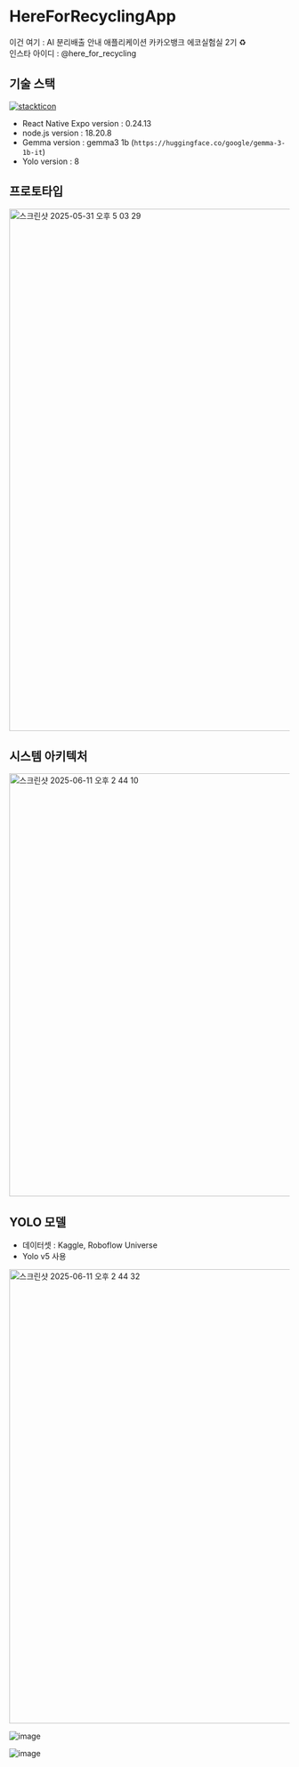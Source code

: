 # HereForRecyclingApp
이건 여기 : AI 분리배출 안내 애플리케이션 
카카오뱅크 에코실험실 2기 ♻️<br/>
인스타 아이디 : @here_for_recycling <br/>

## 기술 스택
[![stackticon](https://firebasestorage.googleapis.com/v0/b/stackticon-81399.appspot.com/o/images%2F1748678698979?alt=media&token=bad367c5-b565-43a9-a13c-39c4d89f8117)](https://github.com/msdio/stackticon)

- React Native Expo version : 0.24.13
- node.js version : 18.20.8
- Gemma version : gemma3 1b (`https://huggingface.co/google/gemma-3-1b-it`)
- Yolo version : 8

## 프로토타입
<img width="938" alt="스크린샷 2025-05-31 오후 5 03 29" src="https://github.com/user-attachments/assets/c5a2b1cb-782f-4ed7-a5da-73e534710790" />

## 시스템 아키텍처
<img width="760" alt="스크린샷 2025-06-11 오후 2 44 10" src="https://github.com/user-attachments/assets/3ad2e7b7-4ed7-4094-88c5-3e9928cef867" />

## YOLO 모델
- 데이터셋 : Kaggle, Roboflow Universe
- Yolo v5 사용

<img width="816" alt="스크린샷 2025-06-11 오후 2 44 32" src="https://github.com/user-attachments/assets/97a99749-f253-49ae-ae57-ac04ac964791" />

![image](https://github.com/user-attachments/assets/21377a62-a1b8-41f4-bbcb-ee11804884b3)

![image](https://github.com/user-attachments/assets/fe13b4c5-cb82-4058-b0c8-606c6df48d92)
